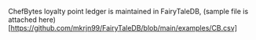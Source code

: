 ChefBytes loyalty point ledger is maintained in FairyTaleDB, (sample file is attached here)[https://github.com/mkrjn99/FairyTaleDB/blob/main/examples/CB.csv]
